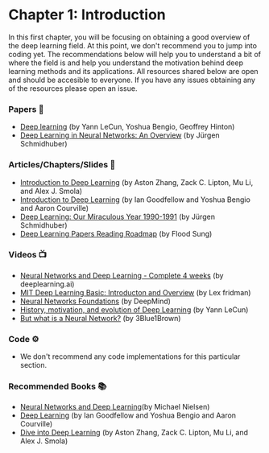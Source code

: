 # Chapter 1: Introduction

In this first chapter, you will be focusing on obtaining a good overview of the deep learning field. At this point, we don't recommend you to jump into coding yet. The recommendations below will help you to understand a bit of where the field is and help you understand the motivation behind deep learning methods and its applications. All resources shared below are open and should be accesible to everyone. If you have any issues obtaining any of the resources please open an issue.

### Papers 📄
- [Deep learning](https://www.cs.toronto.edu/~hinton/absps/NatureDeepReview.pdf) (by Yann LeCun, Yoshua Bengio, Geoffrey Hinton)
- [Deep Learning in Neural Networks: An Overview](https://arxiv.org/abs/1404.7828) (by Jürgen Schmidhuber)


### Articles/Chapters/Slides 📝
- [Introduction to Deep Learning](https://d2l.ai/chapter_introduction/index.html) (by Aston Zhang, Zack C. Lipton, Mu Li, and Alex J. Smola)
- [Introduction to Deep Learning](http://www.deeplearningbook.org/contents/intro.html) (by Ian Goodfellow and Yoshua Bengio and Aaron Courville)
- [Deep Learning: Our Miraculous Year 1990-1991](http://people.idsia.ch/~juergen/deep-learning-miraculous-year-1990-1991.html) (by Jürgen Schmidhuber)
- [Deep Learning Papers Reading Roadmap](https://github.com/floodsung/Deep-Learning-Papers-Reading-Roadmap) (by Flood Sung)

### Videos 📺
- [Neural Networks and Deep Learning - Complete 4 weeks](https://www.coursera.org/learn/neural-networks-deep-learning?specialization=deep-learning) (by deeplearning.ai)
- [MIT Deep Learning Basic: Introducton and Overview](https://www.youtube.com/watch?v=O5xeyoRL95U) (by Lex fridman)
- [Neural Networks Foundations](https://youtu.be/FBggC-XVF4M) (by DeepMind)
- [History, motivation, and evolution of Deep Learning](https://www.youtube.com/watch?v=0bMe_vCZo30) (by Yann LeCun)
- [But what is a Neural Network?](https://www.youtube.com/watch?v=aircAruvnKk) (by 3Blue1Brown)

### Code ⚙️
- We don't recommend any code implementations for this particular section.

### Recommended Books 📚
- [Neural Networks and Deep Learning](http://neuralnetworksanddeeplearning.com/index.html)(by Michael Nielsen)
- [Deep Learning](http://www.deeplearningbook.org/) (by Ian Goodfellow and Yoshua Bengio and Aaron Courville)
- [Dive into Deep Learning](https://d2l.ai/index.html) (by Aston Zhang, Zack C. Lipton, Mu Li, and Alex J. Smola)
